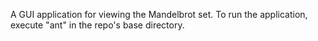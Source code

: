 A GUI application for viewing the Mandelbrot set.  To run the application, execute "ant" in the repo's base directory.
